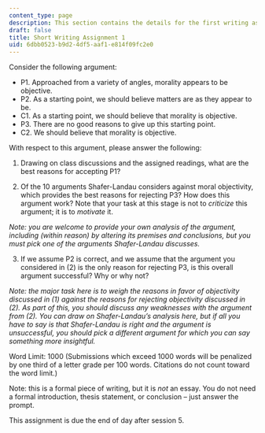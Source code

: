 ```yaml
---
content_type: page
description: This section contains the details for the first writing assignment.
draft: false
title: Short Writing Assignment 1
uid: 6dbb0523-b9d2-4df5-aaf1-e814f09fc2e0
---
```

Consider the following argument:

- P1. Approached from a variety of angles, morality appears to be objective.
- P2. As a starting point, we should believe matters are as they appear to be.
- C1. As a starting point, we should believe that morality is objective.
- P3. There are no good reasons to give up this starting point.
- C2. We should believe that morality is objective.

With respect to this argument, please answer the following:

1) Drawing on class discussions and the assigned readings, what are the best reasons for accepting P1?

2) Of the 10 arguments Shafer-Landau considers against moral objectivity, which provides the best reasons for rejecting P3? How does this argument work? Note that your task at this stage is not to *criticize* this argument; it is to *motivate* it.

*Note: you are welcome to provide your own analysis of the argument, including (within reason) by altering its premises and conclusions, but you must pick one of the arguments Shafer-Landau discusses.*

3) If we assume P2 is correct, and we assume that the argument you considered in (2) is the only reason for rejecting P3, is this overall argument successful? Why or why not?

*Note: the major task here is to weigh the reasons in favor of objectivity discussed in (1) against the reasons for rejecting objectivity discussed in (2). As part of this, you should discuss any weaknesses with the argument from (2). You can draw on Shafer-Landau’s analysis here, but if all you have to say is that Shafer-Landau is right and the argument is unsuccessful, you should pick a different argument for which you can say something more insightful.*

Word Limit: 1000 (Submissions which exceed 1000 words will be penalized by one third of a letter grade per 100 words. Citations do not count toward the word limit.)

Note: this is a formal piece of writing, but it is *not* an essay. You do not need a formal introduction, thesis statement, or conclusion – just answer the prompt.

This assignment is due the end of day after session 5.